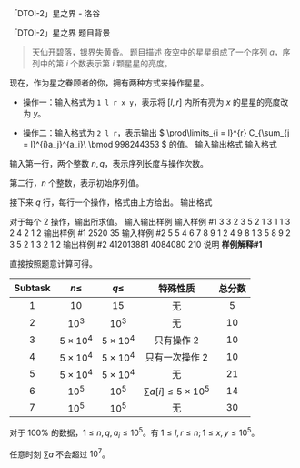 



「DTOI-2」星之界 - 洛谷














「DTOI-2」星之界
题目背景
>天仙开碧落，银界失黄昏。
题目描述
夜空中的星星组成了一个序列 $a$，序列中的第 $i$ 个数表示第 $i$ 颗星星的亮度。

现在，作为星之眷顾者的你，拥有两种方式来操作星星。

- 操作一：输入格式为 $\texttt{1 l r x y}$，表示将 $[l,r]$ 内所有亮为 $x$ 的星星的亮度改为 $y$。
 
- 操作二：输入格式为 $\texttt{2 l r}$，表示输出 $ \prod\limits_{i = l}^{r} C_{\sum_{j = l}^{i}a_j}^{a_i}\ \bmod 998244353 $ 的值。
输入输出格式
输入格式

输入第一行，两个整数 $n,q$，表示序列长度与操作次数。

第二行，$n$ 个整数，表示初始序列值。

接下来 $q$ 行，每行一个操作，格式由上方给出。
输出格式

对于每个 $2$ 操作，输出所求值。
输入输出样例
输入样例 #1
3 3
2 3 5
2 1 3
1 1 3 2 4
2 1 2
输出样例 #1
2520
35
输入样例 #2
5 5
4 6 7 8 9
1 2 4 9 8
1 3 5 8 9
2 3 5
2 1 3
2 1 2
输出样例 #2
412013881
4084080
210
说明
**样例解释#1**

直接按照题意计算可得。



| $\textbf{Subtask}$ | $n \le$ | $q \le$ | 特殊性质 | 总分数 |
| :----------: | :---------------: | :---------------: | :-------------: | :---: |
| $1$ | $10$ | $15$ | 无 | $5$ |
| $2$ | $10^3$ | $10^3$ | 无 | $10$ |
| $3$ | $5\times 10^4$ | $5\times 10^4$ | 只有操作 $2$ | $10$ |
| $4$ | $5\times 10^4$ | $5\times 10^4$ | 只有一次操作 $2$ | $10$ |
| $5$ | $5\times 10^4$ | $5\times 10^4$ | 无 | $21$ |
| $6$ | $10^5$ | $10^5$ | $\sum a[i] \le 5\times 10^5$ | $14$ |
| $7$ | $10^5$ | $10^5$ | 无 | $30$ |

对于 $100\%$ 的数据，$1 \le n,q,a_i \le 10^5$。有 $1 \le l,r\le n;1 \le x,y\le 10^5$。

任意时刻 $\sum a$ 不会超过 $10^7$。







